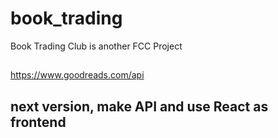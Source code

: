 # book_trading
Book Trading Club is another FCC Project

##
https://www.goodreads.com/api

## next version, make API and use React as frontend
